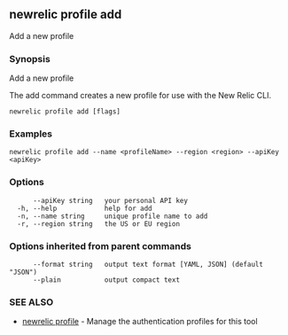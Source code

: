 ## newrelic profile add

Add a new profile

### Synopsis

Add a new profile

The add command creates a new profile for use with the New Relic CLI.


```
newrelic profile add [flags]
```

### Examples

```
newrelic profile add --name <profileName> --region <region> --apiKey <apiKey>
```

### Options

```
      --apiKey string   your personal API key
  -h, --help            help for add
  -n, --name string     unique profile name to add
  -r, --region string   the US or EU region
```

### Options inherited from parent commands

```
      --format string   output text format [YAML, JSON] (default "JSON")
      --plain           output compact text
```

### SEE ALSO

* [newrelic profile](newrelic_profile.md)	 - Manage the authentication profiles for this tool

